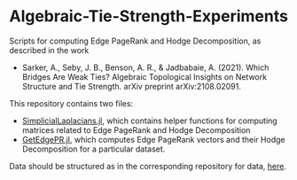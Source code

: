# Algebraic-Tie-Strength-Experiments
Scripts for computing Edge PageRank and Hodge Decomposition, as described in the work

- Sarker, A., Seby, J. B., Benson, A. R., & Jadbabaie, A. (2021). Which Bridges Are Weak Ties? Algebraic Topological Insights on Network Structure and Tie Strength. arXiv preprint arXiv:2108.02091.

This repository contains two files: 

- [SimplicialLaplacians.jl](SimplicialLaplacians.jl), which contains helper functions for computing matrices related to Edge PageRank and Hodge Decomposition
- [GetEdgePR.jl](GetEdgePR.jl), which computes Edge PageRank vectors and their Hodge Decomposition for a particular dataset.

Data should be structured as in the corresponding repository for data, [here](https://github.com/arnabsarker/Algebraic-Tie-Strength-Data).

 
